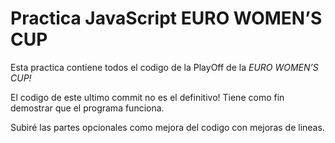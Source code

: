# Practica JavaScript EURO WOMEN’S CUP

Esta practica contiene todos el codigo de la PlayOff de la *EURO WOMEN’S CUP!*

El codigo de este ultimo commit no es el definitivo! Tiene como fin demostrar que el programa funciona.

Subiré las partes opcionales como mejora del codigo con mejoras de lineas.

